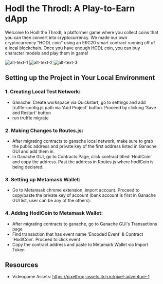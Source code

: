 # Hodl the Throdl: A Play-to-Earn dApp

Welcome to Hodl the Throdl, a platformer game where you collect coins that you can then convert into cryptocurrency. We made our own cryptocurrency "HODL coin" using an ERC20 smart contract running off of a local blockchain. Once you have enough HODL coin, you can buy character models and play them in game! 

![alt-text-1](https://i.imgur.com/0gJUzpE.png)
![alt-text-2](https://i.imgur.com/jCUmHVt.png)
![alt-text-3](https://i.imgur.com/fJWeSjb.png)

## Setting up the Project in Your Local Environment

### 1. Creating Local Test Network:

- Ganache: Create workspace via Quickstart, go to settings and add truffle-config.js path via 'Add Project' button. Proceed by clicking 'Save and Restart' button
- run truffle migrate

### 2. Making Changes to Routes.js:

- After migrating contracts to ganache local network, make sure to grab the public address and private key of the first address listed in Ganache GUI and add them in.
- In Ganache GUI, go to Contracts Page, click contract titled 'HodlCoin' and copy the address. Past the address in Routes.js where hodlCoin is being declared.

### 3. Setting up Metamask Wallet:

- Go to Metamask chrome extension, import account. Proceed to copy/paste the private key of account (bank account is first in Ganache GUI list, user can be any of the others).

### 4. Adding HodlCoin to Metamask Wallet:

- After migrating contracts to ganache, go to Ganache GUI's Transactions page
- Find transaction that has event name 'Encoded Event' & Contract 'HodlCoin'. Proceed to click event
- Copy the contract address and paste to Metamark Wallet via Import Token


## Resources

- Videogame Assets: https://pixelfrog-assets.itch.io/pixel-adventure-1
